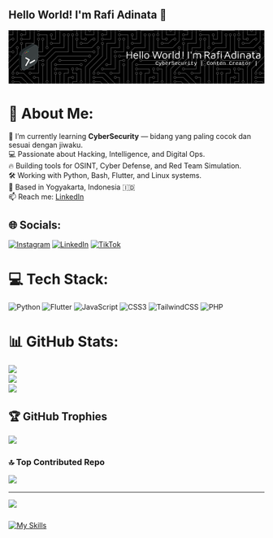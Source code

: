 ## Hello World! I'm Rafi Adinata 👋

![RaviAdinata](img/github-header-image.png)

# 💫 About Me:
🌱 I’m currently learning **CyberSecurity** — bidang yang paling cocok dan sesuai dengan jiwaku.  <br>💻 Passionate about Hacking, Intelligence, and Digital Ops.  <br>🔥 Building tools for OSINT, Cyber Defense, and Red Team Simulation.  <br>🛠️ Working with Python, Bash, Flutter, and Linux systems.  <br>📍 Based in Yogyakarta, Indonesia 🇮🇩  <br>📫 Reach me: [LinkedIn](https://linkedin.com/in/rafiadinata)


## 🌐 Socials:
[![Instagram](https://img.shields.io/badge/Instagram-%23E4405F.svg?logo=Instagram&logoColor=white)](https://instagram.com/rafiadinataa) [![LinkedIn](https://img.shields.io/badge/LinkedIn-%230077B5.svg?logo=linkedin&logoColor=white)](https://linkedin.com/in/www.linkedin.com/in/rafi-adinata-rachmat-b754ab259) [![TikTok](https://img.shields.io/badge/TikTok-%23000000.svg?logo=TikTok&logoColor=white)](https://tiktok.com/@rafiadinata) 

# 💻 Tech Stack:
![Python](https://img.shields.io/badge/python-3670A0?style=flat&logo=python&logoColor=ffdd54) ![Flutter](https://img.shields.io/badge/Flutter-%2302569B.svg?style=flat&logo=Flutter&logoColor=white) ![JavaScript](https://img.shields.io/badge/javascript-%23323330.svg?style=flat&logo=javascript&logoColor=%23F7DF1E) ![CSS3](https://img.shields.io/badge/css3-%231572B6.svg?style=flat&logo=css3&logoColor=white) ![TailwindCSS](https://img.shields.io/badge/tailwindcss-%2338B2AC.svg?style=flat&logo=tailwind-css&logoColor=white) ![PHP](https://img.shields.io/badge/php-%23777BB4.svg?style=flat&logo=php&logoColor=white)
# 📊 GitHub Stats:
![](https://github-readme-stats.vercel.app/api?username=RaviAdinata&theme=dark&hide_border=false&include_all_commits=true&count_private=true)<br/>
![](https://nirzak-streak-stats.vercel.app/?user=RaviAdinata&theme=dark&hide_border=false)<br/>
![](https://github-readme-stats.vercel.app/api/top-langs/?username=RaviAdinata&theme=dark&hide_border=false&include_all_commits=true&count_private=true&layout=compact)

## 🏆 GitHub Trophies
![](https://github-profile-trophy.vercel.app/?username=RaviAdinata&theme=radical&no-frame=false&no-bg=true&margin-w=4)

### 🔝 Top Contributed Repo
![](https://github-contributor-stats.vercel.app/api?username=RaviAdinata&limit=5&theme=dark&combine_all_yearly_contributions=true)

---
[![](https://visitcount.itsvg.in/api?id=RaviAdinata&icon=2&color=12)](https://visitcount.itsvg.in)

<!-- Proudly created with GPRM ( https://gprm.itsvg.in ) -->
<!--
**RaviAdinata/RaviAdinata** is a ✨ _special_ ✨ repository because its `README.md` (this file) appears on your GitHub profile.
-->

<!-- 🌱 I’m currently learning **CyberSecurity** — bidang yang paling cocok dan sesuai dengan jiwaku.  
💻 Passionate about Hacking, Intelligence, and Digital Ops.  
🔥 Building tools for OSINT, Cyber Defense, and Red Team Simulation.  
🛠️ Working with Python, Bash, Flutter, and Linux systems.  
📍 Based in Yogyakarta, Indonesia 🇮🇩  
📫 Reach me: [LinkedIn](https://linkedin.com/in/rafiadinata) | [Email](mailto:@gmail.com)  
⚡ Fun fact: I turn pain and pressure into digital power — one exploit at a time.

> "Code like a hacker. Think like an intel officer. Move like a ghost." -->

###

[![My Skills](https://skillicons.dev/icons?i=linux,kali,windows,&perline=4)](https://skillicons.dev)


